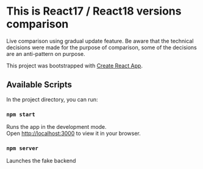 # This is React17 / React18 versions comparison

Live comparison using gradual update feature.
Be aware that the technical decisions were made for the purpose of comparison, some of the decisions are an anti-pattern on purpose. 

This project was bootstrapped with [Create React App](https://github.com/facebook/create-react-app).

## Available Scripts

In the project directory, you can run:

### `npm start`

Runs the app in the development mode.\
Open [http://localhost:3000](http://localhost:3000) to view it in your browser.

### `npm server`

Launches the fake backend
